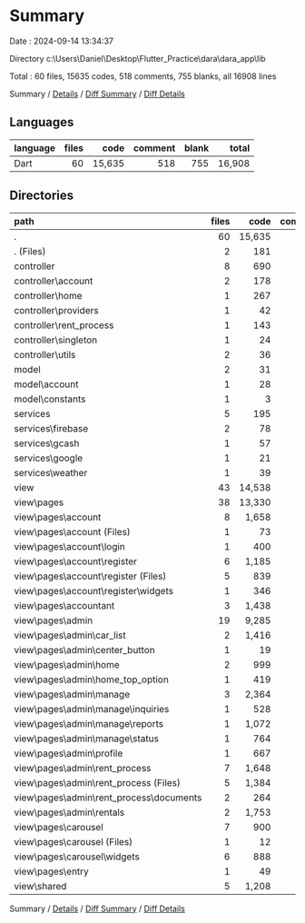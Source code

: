 # Summary

Date : 2024-09-14 13:34:37

Directory c:\\Users\\Daniel\\Desktop\\Flutter_Practice\\dara\\dara_app\\lib

Total : 60 files,  15635 codes, 518 comments, 755 blanks, all 16908 lines

Summary / [Details](details.md) / [Diff Summary](diff.md) / [Diff Details](diff-details.md)

## Languages
| language | files | code | comment | blank | total |
| :--- | ---: | ---: | ---: | ---: | ---: |
| Dart | 60 | 15,635 | 518 | 755 | 16,908 |

## Directories
| path | files | code | comment | blank | total |
| :--- | ---: | ---: | ---: | ---: | ---: |
| . | 60 | 15,635 | 518 | 755 | 16,908 |
| . (Files) | 2 | 181 | 30 | 27 | 238 |
| controller | 8 | 690 | 54 | 71 | 815 |
| controller\\account | 2 | 178 | 27 | 14 | 219 |
| controller\\home | 1 | 267 | 11 | 20 | 298 |
| controller\\providers | 1 | 42 | 3 | 6 | 51 |
| controller\\rent_process | 1 | 143 | 3 | 13 | 159 |
| controller\\singleton | 1 | 24 | 8 | 13 | 45 |
| controller\\utils | 2 | 36 | 2 | 5 | 43 |
| model | 2 | 31 | 0 | 2 | 33 |
| model\\account | 1 | 28 | 0 | 2 | 30 |
| model\\constants | 1 | 3 | 0 | 0 | 3 |
| services | 5 | 195 | 20 | 28 | 243 |
| services\\firebase | 2 | 78 | 6 | 10 | 94 |
| services\\gcash | 1 | 57 | 6 | 5 | 68 |
| services\\google | 1 | 21 | 0 | 5 | 26 |
| services\\weather | 1 | 39 | 8 | 8 | 55 |
| view | 43 | 14,538 | 414 | 627 | 15,579 |
| view\\pages | 38 | 13,330 | 363 | 539 | 14,232 |
| view\\pages\\account | 8 | 1,658 | 118 | 129 | 1,905 |
| view\\pages\\account (Files) | 1 | 73 | 7 | 8 | 88 |
| view\\pages\\account\\login | 1 | 400 | 24 | 22 | 446 |
| view\\pages\\account\\register | 6 | 1,185 | 87 | 99 | 1,371 |
| view\\pages\\account\\register (Files) | 5 | 839 | 53 | 63 | 955 |
| view\\pages\\account\\register\\widgets | 1 | 346 | 34 | 36 | 416 |
| view\\pages\\accountant | 3 | 1,438 | 26 | 54 | 1,518 |
| view\\pages\\admin | 19 | 9,285 | 207 | 313 | 9,805 |
| view\\pages\\admin\\car_list | 2 | 1,416 | 43 | 42 | 1,501 |
| view\\pages\\admin\\center_button | 1 | 19 | 0 | 3 | 22 |
| view\\pages\\admin\\home | 2 | 999 | 21 | 25 | 1,045 |
| view\\pages\\admin\\home_top_option | 1 | 419 | 8 | 20 | 447 |
| view\\pages\\admin\\manage | 3 | 2,364 | 56 | 67 | 2,487 |
| view\\pages\\admin\\manage\\inquiries | 1 | 528 | 16 | 23 | 567 |
| view\\pages\\admin\\manage\\reports | 1 | 1,072 | 29 | 34 | 1,135 |
| view\\pages\\admin\\manage\\status | 1 | 764 | 11 | 10 | 785 |
| view\\pages\\admin\\profile | 1 | 667 | 28 | 30 | 725 |
| view\\pages\\admin\\rent_process | 7 | 1,648 | 18 | 66 | 1,732 |
| view\\pages\\admin\\rent_process (Files) | 5 | 1,384 | 16 | 55 | 1,455 |
| view\\pages\\admin\\rent_process\\documents | 2 | 264 | 2 | 11 | 277 |
| view\\pages\\admin\\rentals | 2 | 1,753 | 33 | 60 | 1,846 |
| view\\pages\\carousel | 7 | 900 | 12 | 33 | 945 |
| view\\pages\\carousel (Files) | 1 | 12 | 0 | 3 | 15 |
| view\\pages\\carousel\\widgets | 6 | 888 | 12 | 30 | 930 |
| view\\pages\\entry | 1 | 49 | 0 | 10 | 59 |
| view\\shared | 5 | 1,208 | 51 | 88 | 1,347 |

Summary / [Details](details.md) / [Diff Summary](diff.md) / [Diff Details](diff-details.md)